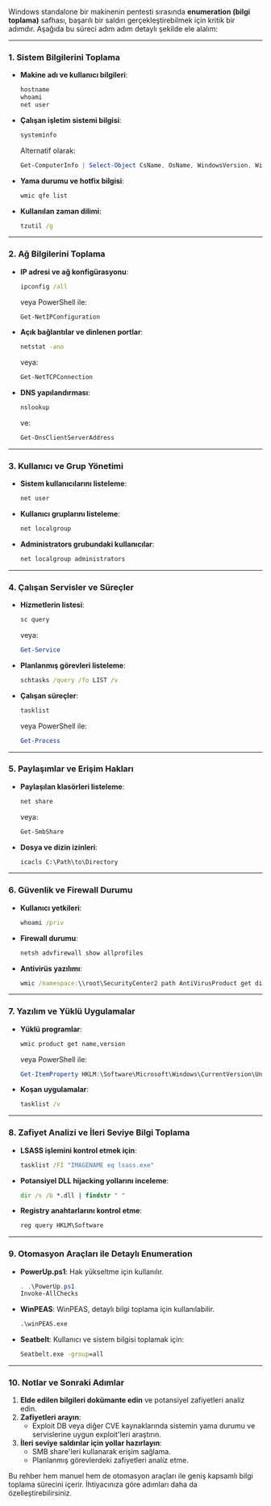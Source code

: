 Windows standalone bir makinenin pentesti sırasında **enumeration (bilgi toplama)** safhası, başarılı bir saldırı gerçekleştirebilmek için kritik bir adımdır. Aşağıda bu süreci adım adım detaylı şekilde ele alalım:

---

### **1. Sistem Bilgilerini Toplama**

- **Makine adı ve kullanıcı bilgileri**:
  ```cmd
  hostname
  whoami
  net user
  ```

- **Çalışan işletim sistemi bilgisi**:
  ```cmd
  systeminfo
  ```
  Alternatif olarak:
  ```powershell
  Get-ComputerInfo | Select-Object CsName, OsName, WindowsVersion, WindowsBuildLabEx
  ```

- **Yama durumu ve hotfix bilgisi**:
  ```cmd
  wmic qfe list
  ```

- **Kullanılan zaman dilimi**:
  ```cmd
  tzutil /g
  ```

---

### **2. Ağ Bilgilerini Toplama**

- **IP adresi ve ağ konfigürasyonu**:
  ```cmd
  ipconfig /all
  ```
  veya PowerShell ile:
  ```powershell
  Get-NetIPConfiguration
  ```

- **Açık bağlantılar ve dinlenen portlar**:
  ```cmd
  netstat -ano
  ```
  veya:
  ```powershell
  Get-NetTCPConnection
  ```

- **DNS yapılandırması**:
  ```cmd
  nslookup
  ```
  ve:
  ```powershell
  Get-DnsClientServerAddress
  ```

---

### **3. Kullanıcı ve Grup Yönetimi**

- **Sistem kullanıcılarını listeleme**:
  ```cmd
  net user
  ```

- **Kullanıcı gruplarını listeleme**:
  ```cmd
  net localgroup
  ```

- **Administrators grubundaki kullanıcılar**:
  ```cmd
  net localgroup administrators
  ```

---

### **4. Çalışan Servisler ve Süreçler**

- **Hizmetlerin listesi**:
  ```cmd
  sc query
  ```
  veya:
  ```powershell
  Get-Service
  ```

- **Planlanmış görevleri listeleme**:
  ```cmd
  schtasks /query /fo LIST /v
  ```

- **Çalışan süreçler**:
  ```cmd
  tasklist
  ```
  veya PowerShell ile:
  ```powershell
  Get-Process
  ```

---

### **5. Paylaşımlar ve Erişim Hakları**

- **Paylaşılan klasörleri listeleme**:
  ```cmd
  net share
  ```
  veya:
  ```powershell
  Get-SmbShare
  ```

- **Dosya ve dizin izinleri**:
  ```cmd
  icacls C:\Path\to\Directory
  ```

---

### **6. Güvenlik ve Firewall Durumu**

- **Kullanıcı yetkileri**:
  ```cmd
  whoami /priv
  ```

- **Firewall durumu**:
  ```cmd
  netsh advfirewall show allprofiles
  ```

- **Antivirüs yazılımı**:
  ```cmd
  wmic /namespace:\\root\SecurityCenter2 path AntiVirusProduct get displayName,productState
  ```

---

### **7. Yazılım ve Yüklü Uygulamalar**

- **Yüklü programlar**:
  ```cmd
  wmic product get name,version
  ```
  veya PowerShell ile:
  ```powershell
  Get-ItemProperty HKLM:\Software\Microsoft\Windows\CurrentVersion\Uninstall\*
  ```

- **Koşan uygulamalar**:
  ```cmd
  tasklist /v
  ```

---

### **8. Zafiyet Analizi ve İleri Seviye Bilgi Toplama**

- **LSASS işlemini kontrol etmek için**:
  ```cmd
  tasklist /FI "IMAGENAME eq lsass.exe"
  ```

- **Potansiyel DLL hijacking yollarını inceleme**:
  ```cmd
  dir /s /b *.dll | findstr " "
  ```

- **Registry anahtarlarını kontrol etme**:
  ```cmd
  reg query HKLM\Software
  ```

---

### **9. Otomasyon Araçları ile Detaylı Enumeration**

- **PowerUp.ps1**: Hak yükseltme için kullanılır.
  ```powershell
  . .\PowerUp.ps1
  Invoke-AllChecks
  ```

- **WinPEAS**:
  WinPEAS, detaylı bilgi toplama için kullanılabilir.
  ```cmd
  .\winPEAS.exe
  ```

- **Seatbelt**: Kullanıcı ve sistem bilgisi toplamak için:
  ```cmd
  Seatbelt.exe -group=all
  ```

---

### **10. Notlar ve Sonraki Adımlar**

1. **Elde edilen bilgileri dokümante edin** ve potansiyel zafiyetleri analiz edin.
2. **Zafiyetleri arayın**:
   - Exploit DB veya diğer CVE kaynaklarında sistemin yama durumu ve servislerine uygun exploit'leri araştırın.
3. **İleri seviye saldırılar için yollar hazırlayın**:
   - SMB share'leri kullanarak erişim sağlama.
   - Planlanmış görevlerdeki zafiyetleri analiz etme.

Bu rehber hem manuel hem de otomasyon araçları ile geniş kapsamlı bilgi toplama sürecini içerir. İhtiyacınıza göre adımları daha da özelleştirebilirsiniz.
